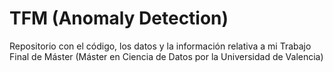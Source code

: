 # TFM (Anomaly Detection)
Repositorio con el código, los datos y la información relativa a mi Trabajo Final de Máster (Máster en Ciencia de Datos por la Universidad de Valencia)
